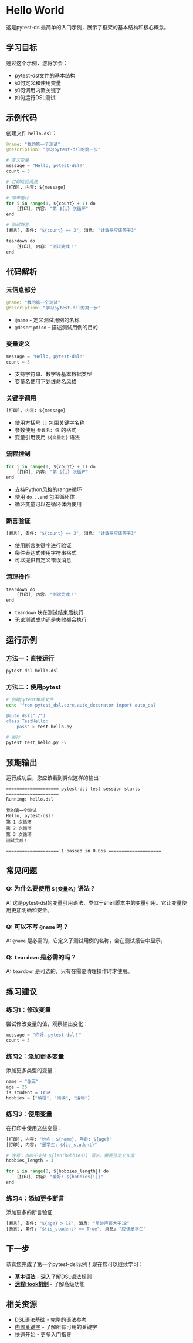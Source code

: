 # Hello World

这是pytest-dsl最简单的入门示例，展示了框架的基本结构和核心概念。

## 学习目标

通过这个示例，您将学会：

- pytest-dsl文件的基本结构
- 如何定义和使用变量
- 如何调用内置关键字
- 如何运行DSL测试

## 示例代码

创建文件 `hello.dsl`：

```python
@name: "我的第一个测试"
@description: "学习pytest-dsl的第一步"

# 定义变量
message = "Hello, pytest-dsl!"
count = 3

# 打印欢迎消息
[打印], 内容: ${message}

# 简单循环
for i in range(1, ${count} + 1) do
    [打印], 内容: "第 ${i} 次循环"
end

# 测试断言
[断言], 条件: "${count} == 3", 消息: "计数器应该等于3"

teardown do
    [打印], 内容: "测试完成！"
end
```

## 代码解析

### 元信息部分

```python
@name: "我的第一个测试"
@description: "学习pytest-dsl的第一步"
```

- `@name` - 定义测试用例的名称
- `@description` - 描述测试用例的目的

### 变量定义

```python
message = "Hello, pytest-dsl!"
count = 3
```

- 支持字符串、数字等基本数据类型
- 变量名使用下划线命名风格

### 关键字调用

```python
[打印], 内容: ${message}
```

- 使用方括号 `[]` 包围关键字名称
- 参数使用 `参数名: 值` 的格式
- 变量引用使用 `${变量名}` 语法

### 流程控制

```python
for i in range(1, ${count} + 1) do
    [打印], 内容: "第 ${i} 次循环"
end
```

- 支持Python风格的range循环
- 使用 `do...end` 包围循环体
- 循环变量可以在循环体内使用

### 断言验证

```python
[断言], 条件: "${count} == 3", 消息: "计数器应该等于3"
```

- 使用断言关键字进行验证
- 条件表达式使用字符串格式
- 可以提供自定义错误消息

### 清理操作

```python
teardown do
    [打印], 内容: "测试完成！"
end
```

- `teardown` 块在测试结束后执行
- 无论测试成功还是失败都会执行

## 运行示例

### 方法一：直接运行

```bash
pytest-dsl hello.dsl
```

### 方法二：使用pytest

```bash
# 创建pytest集成文件
echo 'from pytest_dsl.core.auto_decorator import auto_dsl

@auto_dsl("./")
class TestHello:
    pass' > test_hello.py

# 运行
pytest test_hello.py -v
```

## 预期输出

运行成功后，您应该看到类似这样的输出：

```
==================== pytest-dsl test session starts ====================
Running: hello.dsl

我的第一个测试
Hello, pytest-dsl!
第 1 次循环
第 2 次循环
第 3 次循环
测试完成！

==================== 1 passed in 0.05s ====================
```

## 常见问题

### Q: 为什么要使用 `${变量名}` 语法？

A: 这是pytest-dsl的变量引用语法，类似于shell脚本中的变量引用。它让变量使用更加明确和安全。

### Q: 可以不写 `@name` 吗？

A: `@name` 是必需的，它定义了测试用例的名称，会在测试报告中显示。

### Q: `teardown` 是必需的吗？

A: `teardown` 是可选的，只有在需要清理操作时才使用。

## 练习建议

### 练习1：修改变量

尝试修改变量的值，观察输出变化：

```python
message = "你好，pytest-dsl！"
count = 5
```

### 练习2：添加更多变量

添加更多类型的变量：

```python
name = "张三"
age = 25
is_student = True
hobbies = ["编程", "阅读", "运动"]
```

### 练习3：使用变量

在打印中使用这些变量：

```python
[打印], 内容: "姓名: ${name}, 年龄: ${age}"
[打印], 内容: "是学生: ${is_student}"

# 注意：当前不支持 ${len(hobbies)} 语法，需要预定义长度
hobbies_length = 3

for i in range(0, ${hobbies_length}) do
    [打印], 内容: "爱好: ${hobbies[i]}"
end
```

### 练习4：添加更多断言

添加更多的断言验证：

```python
[断言], 条件: "${age} > 18", 消息: "年龄应该大于18"
[断言], 条件: "${is_student} == True", 消息: "应该是学生"
```

## 下一步

恭喜您完成了第一个pytest-dsl示例！现在您可以继续学习：

- **[基本语法](./basic-syntax)** - 深入了解DSL语法规则
- **[远程Hook机制](./remote-hooks)** - 了解高级功能

## 相关资源

- [DSL语法基础](/guide/dsl-syntax) - 完整的语法参考
- [内置关键字](/guide/builtin-keywords) - 了解所有可用的关键字
- [快速开始](/guide/getting-started) - 更多入门指导 